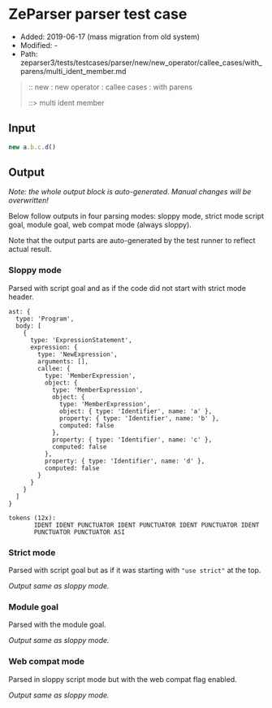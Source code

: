 # ZeParser parser test case

- Added: 2019-06-17 (mass migration from old system)
- Modified: -
- Path: zeparser3/tests/testcases/parser/new/new_operator/callee_cases/with_parens/multi_ident_member.md

> :: new : new operator : callee cases : with parens
>
> ::> multi ident member

## Input

`````js
new a.b.c.d()
`````

## Output

_Note: the whole output block is auto-generated. Manual changes will be overwritten!_

Below follow outputs in four parsing modes: sloppy mode, strict mode script goal, module goal, web compat mode (always sloppy).

Note that the output parts are auto-generated by the test runner to reflect actual result.

### Sloppy mode

Parsed with script goal and as if the code did not start with strict mode header.

`````
ast: {
  type: 'Program',
  body: [
    {
      type: 'ExpressionStatement',
      expression: {
        type: 'NewExpression',
        arguments: [],
        callee: {
          type: 'MemberExpression',
          object: {
            type: 'MemberExpression',
            object: {
              type: 'MemberExpression',
              object: { type: 'Identifier', name: 'a' },
              property: { type: 'Identifier', name: 'b' },
              computed: false
            },
            property: { type: 'Identifier', name: 'c' },
            computed: false
          },
          property: { type: 'Identifier', name: 'd' },
          computed: false
        }
      }
    }
  ]
}

tokens (12x):
       IDENT IDENT PUNCTUATOR IDENT PUNCTUATOR IDENT PUNCTUATOR IDENT
       PUNCTUATOR PUNCTUATOR ASI
`````

### Strict mode

Parsed with script goal but as if it was starting with `"use strict"` at the top.

_Output same as sloppy mode._

### Module goal

Parsed with the module goal.

_Output same as sloppy mode._

### Web compat mode

Parsed in sloppy script mode but with the web compat flag enabled.

_Output same as sloppy mode._
